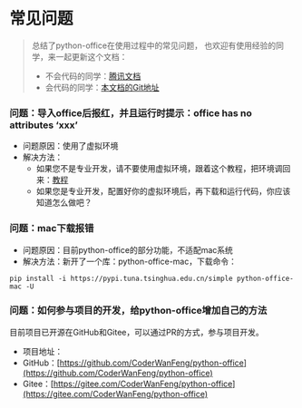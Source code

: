 # 常见问题


> 总结了python-office在使用过程中的常见问题，
也欢迎有使用经验的同学，来一起更新这个文档：
> - 不会代码的同学：[腾讯文档](https://docs.qq.com/sheet/DYVNvUUhlZUFHeXVY)
> - 会代码的同学：[本文档的Git地址](https://github.com/CoderWanFeng/python-office/tree/gh-pages)

### 问题：导入office后报红，并且运行时提示：office has no attributes ‘xxx’
- 问题原因：使用了虚拟环境
- 解决方法：
    - 如果您不是专业开发，请不要使用虚拟环境，跟着这个教程，把环境调回来：[教程](https://www.bilibili.com/video/BV1Q44y1u7rV) 
    - 如果您是专业开发，配置好你的虚拟环境后，再下载和运行代码，你应该知道怎么做吧？

### 问题：mac下载报错
- 问题原因：目前python-office的部分功能，不适配mac系统
- 解决方法：新开了一个库：python-office-mac，下载命令：
```
pip install -i https://pypi.tuna.tsinghua.edu.cn/simple python-office-mac -U
```

### 问题：如何参与项目的开发，给python-office增加自己的方法
目前项目已开源在GitHub和Gitee，可以通过PR的方式，参与项目开发。
- 项目地址：
- GitHub：[https://github.com/CoderWanFeng/python-office](https://github.com/CoderWanFeng/python-office)
- Gitee：[https://gitee.com/CoderWanFeng/python-office](https://gitee.com/CoderWanFeng/python-office)
